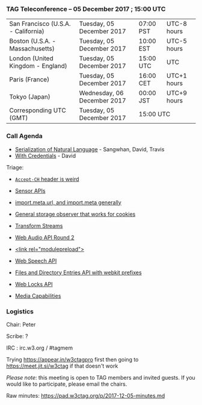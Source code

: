 ### TAG Teleconference – 05 December 2017 ; 15:00 UTC

<table>
<tr><td> San Francisco (U.S.A. - California) <td> Tuesday, 05 December 2017 <td> 07:00 PST <td> UTC-8 hours
<tr><td> Boston (U.S.A. - Massachusetts) <td> Tuesday, 05 December 2017 <td> 10:00 EST <td> UTC-5 hours
<tr><td> London (United Kingdom - England) <td> Tuesday, 05 December 2017 <td> 15:00 UTC <td> UTC
<tr><td> Paris (France) <td> Tuesday, 05 December 2017 <td> 16:00 CET <td> UTC+1 hours
<tr><td> Tokyo (Japan) <td> Wednesday, 06 December 2017 <td> 00:00 JST <td> UTC+9 hours
<tr><td> Corresponding UTC (GMT) <td> Tuesday, 05 December 2017 <td colspan=2> 15:00 UTC
</table>

### Call Agenda

* [Serialization of Natural Language](https://github.com/w3ctag/design-reviews/issues/178) - Sangwhan, David, Travis
* [With Credentials](https://github.com/w3ctag/design-reviews/issues/76) - David

Triage:
* [`Accept-CH` header is weird](https://github.com/w3ctag/design-reviews/issues/206)
* [Sensor APIs ](https://github.com/w3ctag/design-reviews/issues/207)
* [import.meta.url, and import.meta generally ](https://github.com/w3ctag/design-reviews/issues/208)

* [General storage observer that works for cookies](https://github.com/w3ctag/design-reviews/issues/210) 
* [Transform Streams](https://github.com/w3ctag/design-reviews/issues/211) 
* [Web Audio API Round 2](https://github.com/w3ctag/design-reviews/issues/212) 
* [\<link rel="modulepreload"\>](https://github.com/w3ctag/design-reviews/issues/213) 
* [Web Speech API](https://github.com/w3ctag/design-reviews/issues/214) 
* [Files and Directory Entries API with webkit prefixes](https://github.com/w3ctag/design-reviews/issues/215) 
* [Web Locks API](https://github.com/w3ctag/design-reviews/issues/217) 
* [Media Capabilities](https://github.com/w3ctag/design-reviews/issues/218) 


### Logistics

Chair: Peter

Scribe: ?

IRC : irc.w3.org / #tagmem

Trying https://appear.in/w3ctagpro first then going to https://meet.jit.si/w3ctag if that doesn't work

*Please note*: this meeting is open to TAG members and invited guests. If you would like to participate, please email the chairs.

Raw minutes: https://pad.w3ctag.org/p/2017-12-05-minutes.md
